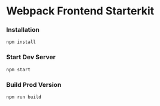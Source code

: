 # Webpack Frontend Starterkit


### Installation

```
npm install
```

### Start Dev Server

```
npm start
```

### Build Prod Version

```
npm run build
```

